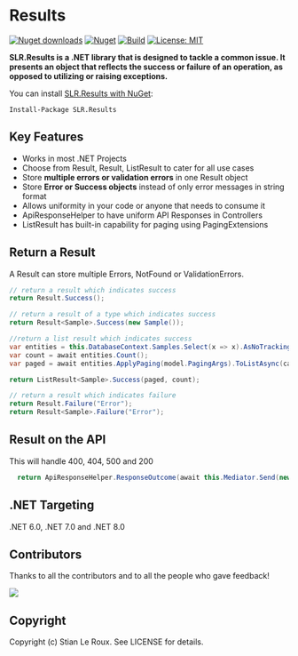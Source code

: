 # Results

[![Nuget downloads](https://img.shields.io/nuget/v/slr.results.svg)](https://www.nuget.org/packages/SLR.Results/)
[![Nuget](https://img.shields.io/nuget/dt/slr.results)](https://www.nuget.org/packages/SLR.Results/)
[![Build](https://github.com/stianleroux/Results/actions/workflows/dotnet.yml/badge.svg)](https://github.com/stianleroux/Results/actions/workflows/dotnet.yml)
[![License: MIT](https://img.shields.io/badge/License-MIT-yellow.svg)](https://github.com/stianleroux/Results/blob/master/LICENSE)

**SLR.Results is a .NET library that is designed to tackle a common issue. It presents an object that reflects the success or failure of an operation, as opposed to utilizing or raising exceptions.**

You can install [SLR.Results with NuGet](https://www.nuget.org/packages/SLR.Results/):

```
Install-Package SLR.Results
```

## Key Features

- Works in most .NET Projects
- Choose from Result, Result<T>, ListResult<T> to cater for all use cases
- Store **multiple errors or validation errors** in one Result object
- Store **Error or Success objects** instead of only error messages in string format
- Allows uniformity in your code or anyone that needs to consume it
- ApiResponseHelper to have uniform API Responses in Controllers
- ListResult<T> has built-in capability for paging using PagingExtensions

## Return a Result

A Result can store multiple Errors, NotFound or ValidationErrors.

```csharp
// return a result which indicates success
return Result.Success();

// return a result of a type which indicates success
return Result<Sample>.Success(new Sample());

//return a list result which indicates success
var entities = this.DatabaseContext.Samples.Select(x => x).AsNoTracking()
var count = await entities.Count();
var paged = await entities.ApplyPaging(model.PagingArgs).ToListAsync(cancellationToken);

return ListResult<Sample>.Success(paged, count);

// return a result which indicates failure
return Result.Failure("Error");
return Result<Sample>.Failure("Error");
```

## Result on the API

This will handle 400, 404, 500 and 200

```csharp
  return ApiResponseHelper.ResponseOutcome(await this.Mediator.Send(new ExampleQuery(), cancellationToken), this)
```

## .NET Targeting

.NET 6.0, .NET 7.0 and .NET 8.0

## Contributors

Thanks to all the contributors and to all the people who gave feedback!

<a href="https://github.com/stianleroux/results/graphs/contributors">
  <img src="https://contrib.rocks/image?repo=stianleroux/results" />
</a>

## Copyright

Copyright (c) Stian Le Roux. See LICENSE for details.
